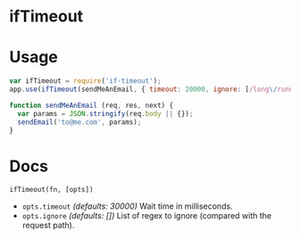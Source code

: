 ifTimeout
===

# Usage

```javascript
var ifTimeout = require('if-timeout');
app.use(ifTimeout(sendMeAnEmail, { timeout: 20000, ignore: [/long\/running\/service/i] }));

function sendMeAnEmail (req, res, next) {
  var params = JSON.stringify(req.body || {});
  sendEmail('to@me.com', params);
}
```

# Docs

`ifTimeout(fn, [opts])`

- `opts.timeout` *(defaults: 30000)* Wait time in milliseconds.
- `opts.ignore` *(defaults: [])* List of regex to ignore (compared with the request path).